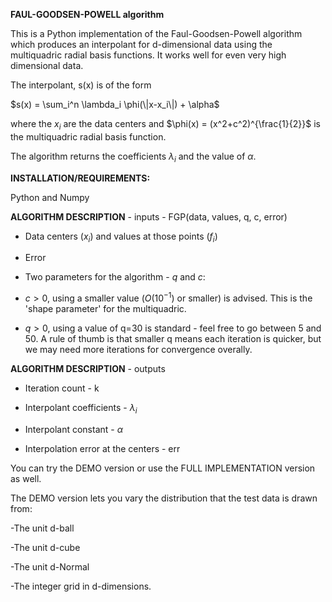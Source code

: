 **FAUL-GOODSEN-POWELL algorithm**

This is a Python implementation of the Faul-Goodsen-Powell algorithm which produces an interpolant for d-dimensional data using the multiquadric radial basis functions. It works well for even very high dimensional data.

The interpolant, s(x) is of the form 

$s(x) = \sum_i^n \lambda_i \phi(\|x-x_i\|) + \alpha$

where the $x_i$ are the data centers and $\phi(x) = (x^2+c^2)^{\frac{1}{2}}$ is the multiquadric radial basis function.

The algorithm returns the coefficients $\lambda_i$ and the value of $\alpha$.

**INSTALLATION/REQUIREMENTS:**

Python  and Numpy

**ALGORITHM DESCRIPTION** - inputs - FGP(data, values, q, c, error)

- Data centers ($x_i$) and values at those points ($f_i$)

- Error

- Two parameters for the algorithm - $q$ and $c$:

- $c>0$, using a smaller value ($O(10^{-1})$ or smaller) is advised. This is the 'shape parameter' for the multiquadric.

- $q>0$, using a value of q=30 is standard - feel free to go between 5 and 50. A rule of thumb is that smaller q means each iteration is quicker, but we may need more iterations for convergence overally. 

**ALGORITHM DESCRIPTION** - outputs

- Iteration count - k

- Interpolant coefficients - $\lambda_i$

- Interpolant constant - $\alpha$

- Interpolation error at the centers - err



You can try the DEMO version or use the FULL IMPLEMENTATION version as well.

The DEMO version lets you vary the distribution that the test data is drawn from:

-The unit d-ball

-The unit d-cube

-The unit d-Normal

-The integer grid in d-dimensions.
